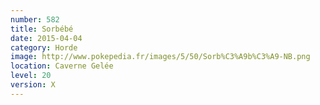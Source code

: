 ```yaml
---
number: 582
title: Sorbébé
date: 2015-04-04
category: Horde
image: http://www.pokepedia.fr/images/5/50/Sorb%C3%A9b%C3%A9-NB.png
location: Caverne Gelée
level: 20
version: X
---
```

